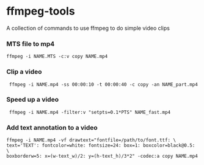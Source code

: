 # ffmpeg-tools
A collection of commands to use ffmpeg to do simple video clips



### MTS file to mp4
```
ffmpeg -i NAME.MTS -c:v copy NAME.mp4
```


### Clip a video
```
 ffmpeg -i NAME.mp4 -ss 00:00:10 -t 00:00:40 -c copy -an NAME_part.mp4
```

### Speed up a video
```
 ffmpeg -i NAME.mp4 -filter:v "setpts=0.1*PTS" NAME_fast.mp4
```


### Add text annotation to a video
```
ffmpeg -i NAME.mp4 -vf drawtext="fontfile=/path/to/font.ttf: \
text='TEXT': fontcolor=white: fontsize=24: box=1: boxcolor=black@0.5: \
boxborderw=5: x=(w-text_w)/2: y=(h-text_h)/3*2" -codec:a copy NAME.mp4
```
